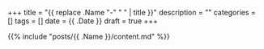 +++
title = "{{ replace .Name "-" " " | title }}"
description = ""
categories = []
tags = []
date = {{ .Date }}
draft = true
+++

{{% include "posts/{{ .Name }}/content.md" %}}